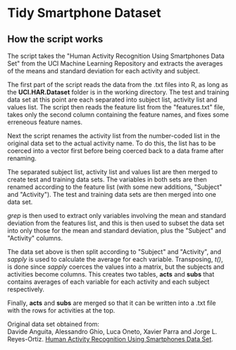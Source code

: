 # Tidy Smartphone Dataset

## How the script works

The script takes the "Human Activity Recognition Using Smartphones Data Set" from the UCI Machine Learning Repository and extracts the averages of the means and standard deviation for each activity and subject.

The first part of the script reads the data from the .txt files into R, as long as the **UCI.HAR.Dataset** folder is in the working directory. The test and training data set at this point are each separated into subject list, activity list and values list. The script then reads the feature list from the "features.txt" file, takes only the second column containing the feature names, and fixes some erreneous feature names.

Next the script renames the activity list from the number-coded list in the original data set to the actual activity name. To do this, the list has to be coerced into a vector first before being coerced back to a data frame after renaming.

The separated subject list, activity list and values list are then merged to create test and training data sets. The variables in both sets are then renamed according to the feature list (with some new additions, "Subject" and "Activity"). The test and training data sets are then merged into one data set.

*grep* is then used to extract only variables involving the mean and standard deviation from the features list, and this is then used to subset the data set into only those for the mean and standard deviation, plus the "Subject" and "Activity" columns.

The data set above is then split according to "Subject" and "Activity", and *sapply* is used to calculate the average for each variable. Transposing, *t()*, is done since *sapply* coerces the values into a matrix, but the subjects and activities become columns. This creates two tables, **acts** and **subs** that contains averages of each variable for each activity and each subject respectively.

Finally, **acts** and **subs** are merged so that it can be written into a .txt file with the rows for activities at the top.

Original data set obtained from:  
Davide Anguita, Alessandro Ghio, Luca Oneto, Xavier Parra and Jorge L. Reyes-Ortiz. [Human Activity Recognition Using Smartphones Data Set](http://archive.ics.uci.edu/ml/datasets/Human+Activity+Recognition+Using+Smartphones).